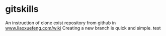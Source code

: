 # gitskills
An instruction of clone exist repository from github in www.liaoxuefeng.com/wiki
Creating a new branch is quick and simple.
test
